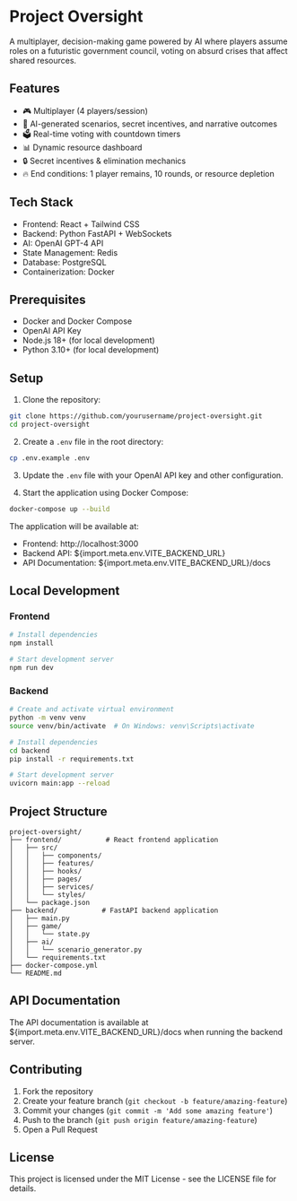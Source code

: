 # Project Oversight

A multiplayer, decision-making game powered by AI where players assume roles on a futuristic government council, voting on absurd crises that affect shared resources.

## Features

- 🎮 Multiplayer (4 players/session)
- 🤖 AI-generated scenarios, secret incentives, and narrative outcomes
- 🗳️ Real-time voting with countdown timers
- 📊 Dynamic resource dashboard
- 🔒 Secret incentives & elimination mechanics
- 🔥 End conditions: 1 player remains, 10 rounds, or resource depletion

## Tech Stack

- Frontend: React + Tailwind CSS
- Backend: Python FastAPI + WebSockets
- AI: OpenAI GPT-4 API
- State Management: Redis
- Database: PostgreSQL
- Containerization: Docker

## Prerequisites

- Docker and Docker Compose
- OpenAI API Key
- Node.js 18+ (for local development)
- Python 3.10+ (for local development)

## Setup

1. Clone the repository:

```bash
git clone https://github.com/yourusername/project-oversight.git
cd project-oversight
```

2. Create a `.env` file in the root directory:

```bash
cp .env.example .env
```

3. Update the `.env` file with your OpenAI API key and other configuration.

4. Start the application using Docker Compose:

```bash
docker-compose up --build
```

The application will be available at:

- Frontend: http://localhost:3000
- Backend API: ${import.meta.env.VITE_BACKEND_URL}
- API Documentation: ${import.meta.env.VITE_BACKEND_URL}/docs

## Local Development

### Frontend

```bash
# Install dependencies
npm install

# Start development server
npm run dev
```

### Backend

```bash
# Create and activate virtual environment
python -m venv venv
source venv/bin/activate  # On Windows: venv\Scripts\activate

# Install dependencies
cd backend
pip install -r requirements.txt

# Start development server
uvicorn main:app --reload
```

## Project Structure

```
project-oversight/
├── frontend/           # React frontend application
│   ├── src/
│   │   ├── components/
│   │   ├── features/
│   │   ├── hooks/
│   │   ├── pages/
│   │   ├── services/
│   │   └── styles/
│   └── package.json
├── backend/           # FastAPI backend application
│   ├── main.py
│   ├── game/
│   │   └── state.py
│   ├── ai/
│   │   └── scenario_generator.py
│   └── requirements.txt
├── docker-compose.yml
└── README.md
```

## API Documentation

The API documentation is available at ${import.meta.env.VITE_BACKEND_URL}/docs when running the backend server.

## Contributing

1. Fork the repository
2. Create your feature branch (`git checkout -b feature/amazing-feature`)
3. Commit your changes (`git commit -m 'Add some amazing feature'`)
4. Push to the branch (`git push origin feature/amazing-feature`)
5. Open a Pull Request

## License

This project is licensed under the MIT License - see the LICENSE file for details.
